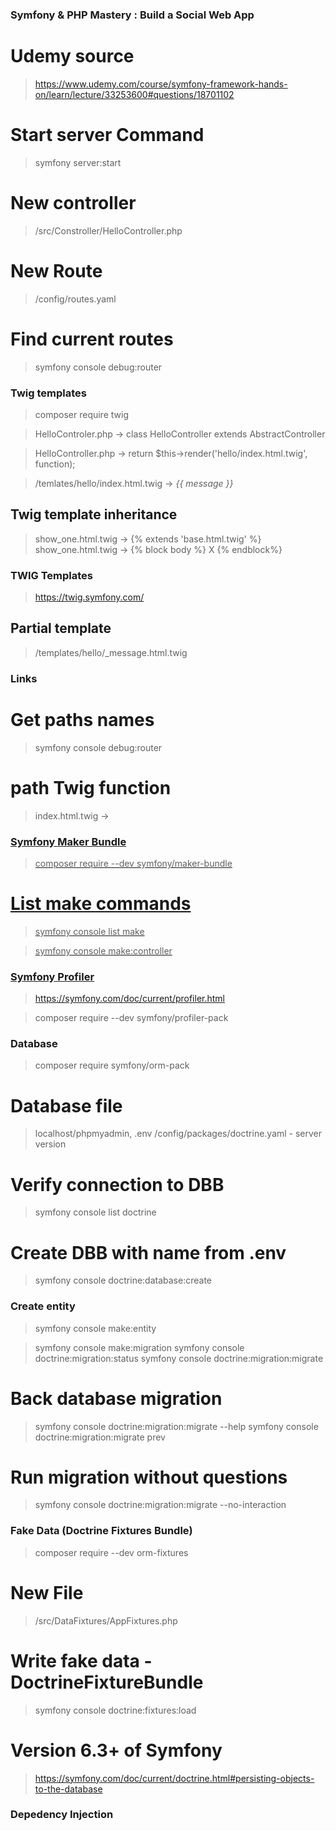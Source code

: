 ### Symfony & PHP Mastery : Build a Social Web App

# Udemy source

> https://www.udemy.com/course/symfony-framework-hands-on/learn/lecture/33253600#questions/18701102

# Start server Command

> symfony server:start

# New controller

> /src/Constroller/HelloController.php

# New Route

> /config/routes.yaml

# Find current routes

> symfony console debug:router

### Twig templates

> composer require twig

> HelloControler.php -> class HelloController extends AbstractController

> HelloController.php -> return $this->render('hello/index.html.twig', function);

> /temlates/hello/index.html.twig -> <i>{{ message }}</i>

## Twig template inheritance

> show_one.html.twig -> {% extends 'base.html.twig' %}
> show_one.html.twig -> {% block body %} X {% endblock%}

### TWIG Templates

> https://twig.symfony.com/

## Partial template

> /templates/hello/\_message.html.twig

### Links

# Get paths names

> symfony console debug:router

# path Twig function

> index.html.twig -> <a href="{{ path('app_show_one', {id: key}) }}">

### Symfony Maker Bundle

> composer require --dev symfony/maker-bundle

# List make commands

> symfony console list make

> symfony console make:controller

### Symfony Profiler

> https://symfony.com/doc/current/profiler.html

> composer require --dev symfony/profiler-pack

### Database

> composer require symfony/orm-pack

# Database file

> localhost/phpmyadmin, .env
> /config/packages/doctrine.yaml - server version

# Verify connection to DBB

> symfony console list doctrine

# Create DBB with name from .env

> symfony console doctrine:database:create

### Create entity

> symfony console make:entity

> symfony console make:migration
> symfony console doctrine:migration:status
> symfony console doctrine:migration:migrate

# Back database migration

> symfony console doctrine:migration:migrate --help
> symfony console doctrine:migration:migrate prev

# Run migration without questions

> symfony console doctrine:migration:migrate --no-interaction

### Fake Data (Doctrine Fixtures Bundle)

> composer require --dev orm-fixtures

# New File

> /src/DataFixtures/AppFixtures.php

# Write fake data - DoctrineFixtureBundle

> symfony console doctrine:fixtures:load

# Version 6.3+ of Symfony

> https://symfony.com/doc/current/doctrine.html#persisting-objects-to-the-database

### Depedency Injection
